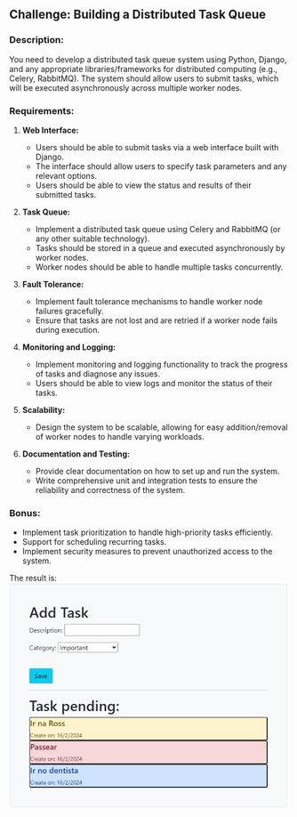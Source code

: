 ## Challenge: Building a Distributed Task Queue

### Description:
You need to develop a distributed task queue system using Python, Django, and any appropriate libraries/frameworks for distributed computing (e.g., Celery, RabbitMQ). The system should allow users to submit tasks, which will be executed asynchronously across multiple worker nodes.

### Requirements:
1. **Web Interface:**
   - Users should be able to submit tasks via a web interface built with Django.
   - The interface should allow users to specify task parameters and any relevant options.
   - Users should be able to view the status and results of their submitted tasks.

2. **Task Queue:**
   - Implement a distributed task queue using Celery and RabbitMQ (or any other suitable technology).
   - Tasks should be stored in a queue and executed asynchronously by worker nodes.
   - Worker nodes should be able to handle multiple tasks concurrently.

3. **Fault Tolerance:**
   - Implement fault tolerance mechanisms to handle worker node failures gracefully.
   - Ensure that tasks are not lost and are retried if a worker node fails during execution.

4. **Monitoring and Logging:**
   - Implement monitoring and logging functionality to track the progress of tasks and diagnose any issues.
   - Users should be able to view logs and monitor the status of their tasks.

5. **Scalability:**
   - Design the system to be scalable, allowing for easy addition/removal of worker nodes to handle varying workloads.

6. **Documentation and Testing:**
   - Provide clear documentation on how to set up and run the system.
   - Write comprehensive unit and integration tests to ensure the reliability and correctness of the system.

### Bonus:
- Implement task prioritization to handle high-priority tasks efficiently.
- Support for scheduling recurring tasks.
- Implement security measures to prevent unauthorized access to the system.

The result is:
<img src="image.png" alt="Challenge result">

